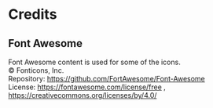 # Credits

## Font Awesome
Font Awesome content is used for some of the icons.
<br>
© Fonticons, Inc.
<br>
Repository: https://github.com/FortAwesome/Font-Awesome
<br>
License: https://fontawesome.com/license/free , https://creativecommons.org/licenses/by/4.0/
